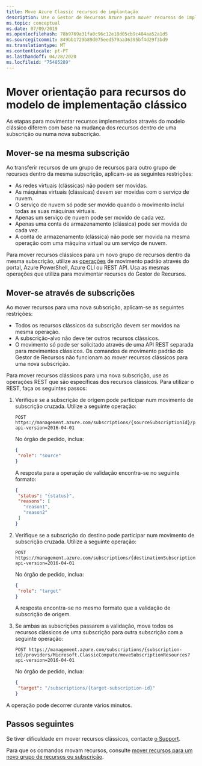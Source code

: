 ```yaml
---
title: Move Azure Classic recursos de implantação
description: Use o Gestor de Recursos Azure para mover recursos de implantação clássicos para um novo grupo de recursos ou subscrição.
ms.topic: conceptual
ms.date: 07/09/2019
ms.openlocfilehash: 78b9769a31fa0c96c12e18d05cb9c484aa52a1d5
ms.sourcegitcommit: 849bb1729b89d075eed579aa36395bf4d29f3bd9
ms.translationtype: MT
ms.contentlocale: pt-PT
ms.lasthandoff: 04/28/2020
ms.locfileid: "75485289"
---
```

# <a name="move-guidance-for-classic-deployment-model-resources"></a>Mover orientação para recursos do modelo de implementação clássico

As etapas para movimentar recursos implementados através do modelo clássico diferem com base na mudança dos recursos dentro de uma subscrição ou numa nova subscrição.

## <a name="move-in-the-same-subscription"></a>Mover-se na mesma subscrição

Ao transferir recursos de um grupo de recursos para outro grupo de recursos dentro da mesma subscrição, aplicam-se as seguintes restrições:

* As redes virtuais (clássicas) não podem ser movidas.
* As máquinas virtuais (clássicas) devem ser movidas com o serviço de nuvem.
* O serviço de nuvem só pode ser movido quando o movimento inclui todas as suas máquinas virtuais.
* Apenas um serviço de nuvem pode ser movido de cada vez.
* Apenas uma conta de armazenamento (clássica) pode ser movida de cada vez.
* A conta de armazenamento (clássica) não pode ser movida na mesma operação com uma máquina virtual ou um serviço de nuvem.

Para mover recursos clássicos para um novo grupo de recursos dentro da mesma subscrição, utilize as [operações](../move-resource-group-and-subscription.md) de movimento padrão através do portal, Azure PowerShell, Azure CLI ou REST API. Usa as mesmas operações que utiliza para movimentar recursos do Gestor de Recursos.

## <a name="move-across-subscriptions"></a>Mover-se através de subscrições

Ao mover recursos para uma nova subscrição, aplicam-se as seguintes restrições:

* Todos os recursos clássicos da subscrição devem ser movidos na mesma operação.
* A subscrição-alvo não deve ter outros recursos clássicos.
* O movimento só pode ser solicitado através de uma API REST separada para movimentos clássicos. Os comandos de movimento padrão do Gestor de Recursos não funcionam ao mover recursos clássicos para uma nova subscrição.

Para mover recursos clássicos para uma nova subscrição, use as operações REST que são específicas dos recursos clássicos. Para utilizar o REST, faça os seguintes passos:

1. Verifique se a subscrição de origem pode participar num movimento de subscrição cruzada. Utilize a seguinte operação:

   ```HTTP
   POST https://management.azure.com/subscriptions/{sourceSubscriptionId}/providers/Microsoft.ClassicCompute/validateSubscriptionMoveAvailability?api-version=2016-04-01
   ```

     No órgão de pedido, inclua:

   ```json
   {
    "role": "source"
   }
   ```

     A resposta para a operação de validação encontra-se no seguinte formato:

   ```json
   {
    "status": "{status}",
    "reasons": [
      "reason1",
      "reason2"
    ]
   }
   ```

1. Verifique se a subscrição do destino pode participar num movimento de subscrição cruzada. Utilize a seguinte operação:

   ```HTTP
   POST https://management.azure.com/subscriptions/{destinationSubscriptionId}/providers/Microsoft.ClassicCompute/validateSubscriptionMoveAvailability?api-version=2016-04-01
   ```

     No órgão de pedido, inclua:

   ```json
   {
    "role": "target"
   }
   ```

     A resposta encontra-se no mesmo formato que a validação de subscrição de origem.
1. Se ambas as subscrições passarem a validação, mova todos os recursos clássicos de uma subscrição para outra subscrição com a seguinte operação:

   ```HTTP
   POST https://management.azure.com/subscriptions/{subscription-id}/providers/Microsoft.ClassicCompute/moveSubscriptionResources?api-version=2016-04-01
   ```

    No órgão de pedido, inclua:

   ```json
   {
    "target": "/subscriptions/{target-subscription-id}"
   }
   ```

A operação pode decorrer durante vários minutos.

## <a name="next-steps"></a>Passos seguintes

Se tiver dificuldade em mover recursos clássicos, contacte [o Support](https://portal.azure.com/#blade/Microsoft_Azure_Support/HelpAndSupportBlade/overview).

Para que os comandos movam recursos, consulte [mover recursos para um novo grupo de recursos ou subscrição](../move-resource-group-and-subscription.md).
